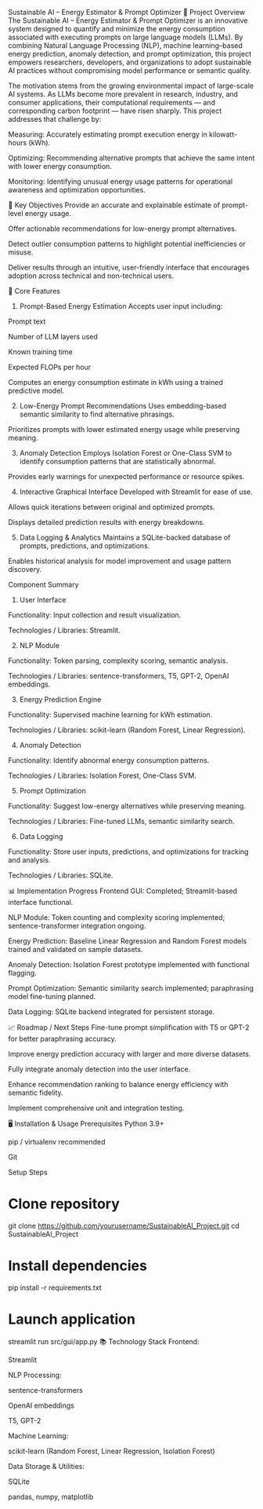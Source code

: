 Sustainable AI – Energy Estimator & Prompt Optimizer
📌 Project Overview
The Sustainable AI – Energy Estimator & Prompt Optimizer is an innovative system designed to quantify and minimize the energy consumption associated with executing prompts on large language models (LLMs). By combining Natural Language Processing (NLP), machine learning–based energy prediction, anomaly detection, and prompt optimization, this project empowers researchers, developers, and organizations to adopt sustainable AI practices without compromising model performance or semantic quality.

The motivation stems from the growing environmental impact of large-scale AI systems. As LLMs become more prevalent in research, industry, and consumer applications, their computational requirements — and corresponding carbon footprint — have risen sharply. This project addresses that challenge by:

Measuring: Accurately estimating prompt execution energy in kilowatt-hours (kWh).

Optimizing: Recommending alternative prompts that achieve the same intent with lower energy consumption.

Monitoring: Identifying unusual energy usage patterns for operational awareness and optimization opportunities.

🎯 Key Objectives
Provide an accurate and explainable estimate of prompt-level energy usage.

Offer actionable recommendations for low-energy prompt alternatives.

Detect outlier consumption patterns to highlight potential inefficiencies or misuse.

Deliver results through an intuitive, user-friendly interface that encourages adoption across technical and non-technical users.

🚀 Core Features
1. Prompt-Based Energy Estimation
Accepts user input including:

Prompt text

Number of LLM layers used

Known training time

Expected FLOPs per hour

Computes an energy consumption estimate in kWh using a trained predictive model.

2. Low-Energy Prompt Recommendations
Uses embedding-based semantic similarity to find alternative phrasings.

Prioritizes prompts with lower estimated energy usage while preserving meaning.

3. Anomaly Detection
Employs Isolation Forest or One-Class SVM to identify consumption patterns that are statistically abnormal.

Provides early warnings for unexpected performance or resource spikes.

4. Interactive Graphical Interface
Developed with Streamlit for ease of use.

Allows quick iterations between original and optimized prompts.

Displays detailed prediction results with energy breakdowns.

5. Data Logging & Analytics
Maintains a SQLite-backed database of prompts, predictions, and optimizations.

Enables historical analysis for model improvement and usage pattern discovery.

Component Summary
1. User Interface

Functionality: Input collection and result visualization.

Technologies / Libraries: Streamlit.

2. NLP Module

Functionality: Token parsing, complexity scoring, semantic analysis.

Technologies / Libraries: sentence-transformers, T5, GPT-2, OpenAI embeddings.

3. Energy Prediction Engine

Functionality: Supervised machine learning for kWh estimation.

Technologies / Libraries: scikit-learn (Random Forest, Linear Regression).

4. Anomaly Detection

Functionality: Identify abnormal energy consumption patterns.

Technologies / Libraries: Isolation Forest, One-Class SVM.

5. Prompt Optimization

Functionality: Suggest low-energy alternatives while preserving meaning.

Technologies / Libraries: Fine-tuned LLMs, semantic similarity search.

6. Data Logging

Functionality: Store user inputs, predictions, and optimizations for tracking and analysis.

Technologies / Libraries: SQLite.

📊 Implementation Progress
Frontend GUI: Completed; Streamlit-based interface functional.

NLP Module: Token counting and complexity scoring implemented; sentence-transformer integration ongoing.

Energy Prediction: Baseline Linear Regression and Random Forest models trained and validated on sample datasets.

Anomaly Detection: Isolation Forest prototype implemented with functional flagging.

Prompt Optimization: Semantic similarity search implemented; paraphrasing model fine-tuning planned.

Data Logging: SQLite backend integrated for persistent storage.

📈 Roadmap / Next Steps
Fine-tune prompt simplification with T5 or GPT-2 for better paraphrasing accuracy.

Improve energy prediction accuracy with larger and more diverse datasets.

Fully integrate anomaly detection into the user interface.

Enhance recommendation ranking to balance energy efficiency with semantic fidelity.

Implement comprehensive unit and integration testing.

🖥 Installation & Usage
Prerequisites
Python 3.9+

pip / virtualenv recommended

Git

Setup Steps

# Clone repository
git clone https://github.com/yourusername/SustainableAI_Project.git
cd SustainableAI_Project

# Install dependencies
pip install -r requirements.txt

# Launch application
streamlit run src/gui/app.py
📚 Technology Stack
Frontend:

Streamlit

NLP Processing:

sentence-transformers

OpenAI embeddings

T5, GPT-2

Machine Learning:

scikit-learn (Random Forest, Linear Regression, Isolation Forest)

Data Storage & Utilities:

SQLite

pandas, numpy, matplotlib